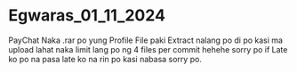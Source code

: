 # Egwaras_01_11_2024
PayChat
Naka .rar po yung Profile File paki Extract nalang po di po kasi ma upload lahat naka limit lang po ng 4 files per commit hehehe
sorry po if Late ko po na pasa late ko na rin po kasi nabasa sorry po.
